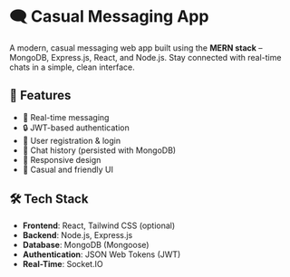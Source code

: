 # 🗨️ Casual Messaging App

A modern, casual messaging web app built using the **MERN stack** – MongoDB, Express.js, React, and Node.js. Stay connected with real-time chats in a simple, clean interface.

## 🚀 Features

- 💬 Real-time messaging
- 🔒 JWT-based authentication
- 👥 User registration & login
- 📄 Chat history (persisted with MongoDB)
- 📱 Responsive design
- 🎨 Casual and friendly UI

## 🛠️ Tech Stack

- **Frontend**: React, Tailwind CSS (optional)
- **Backend**: Node.js, Express.js
- **Database**: MongoDB (Mongoose)
- **Authentication**: JSON Web Tokens (JWT)
- **Real-Time**: Socket.IO
